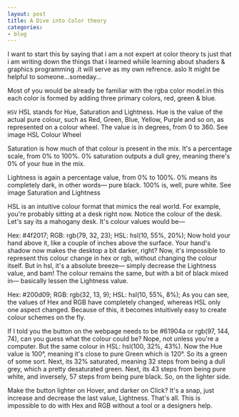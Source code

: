 ```yaml
---
layout: post
title: A Dive into Color theory 
categories:
- blog
---
```



I want to start this by saying that i am a not expert at color theory ts just that i am writing down the things that i 
learned whiile learning about shaders & graphics programming .it will serve as my own refrence. aslo It might be helpful to someone...someday...

Most of you would be already be familiar with the rgba color model.in this each color is formed by adding three primary colors, red, green & blue.


`HSV`
HSL stands for Hue, Saturation and Lightness. Hue is the value of the actual pure colour, such as Red, Green, Blue, Yellow, Purple and so on, as represented on a colour wheel. The value is in degrees, from 0 to 360. See image HSL Colour Wheel

Saturation is how much of that colour is present in the mix. It's a percentage scale, from 0% to 100%. 0% saturation outputs a dull grey, meaning there's 0% of your hue in the mix.

Lightness is again a percentage value, from 0% to 100%. 0% means its completely dark, in other words— pure black. 100% is, well, pure white. See image Saturation and Lightness

HSL is an intuitive colour format that mimics the real world. For example, you're probably sitting at a desk right now. Notice the colour of the desk. Let's say its a mahogany desk. It's colour values would be—

Hex: #4f2017;
RGB: rgb(79, 32, 23);
HSL: hsl(10, 55%, 20%);
Now hold your hand above it, like a couple of inches above the surface. Your hand's shadow now makes the desktop a bit darker, right? Now, it's impossible to represent this colour change in hex or rgb, without changing the colour itself. But in hsl, it's a absolute breeze— simply decrease the Lightness value, and bam! The colour remains the same, but with a bit of black mixed in— basically lessen the Lightness value.

Hex: #200d09;
RGB: rgb(32, 13, 9);
HSL: hsl(10, 55%, 8%);
As you can see, the values of Hex and RGB have completely changed, whereas HSL only one aspect changed. Because of this, it becomes intuitively easy to create colour schemes on the fly.

If I told you the button on the webpage needs to be #61904a or rgb(97, 144, 74), can you guess what the colour could be? Nope, not unless you're a computer. But the same colour in HSL: hsl(100, 32%, 43%). Now the Hue value is 100°, meaning it's close to pure Green which is 120°. So its a green of some sort. Next, its 32% saturated, meaning 32 steps from being a dull grey, which a pretty desaturated green. Next, its 43 steps from being pure white, and inversely, 57 steps from being pure black. So, on the lighter side.

Make the button lighter on Hover, and darker on Click? It's a snap, just increase and decrease the last value, Lightness. That's all. This is impossible to do with Hex and RGB without a tool or a designers help.


